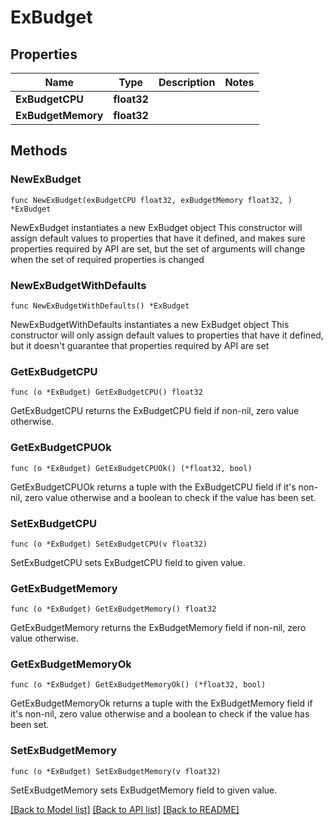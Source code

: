 # ExBudget

## Properties

Name | Type | Description | Notes
------------ | ------------- | ------------- | -------------
**ExBudgetCPU** | **float32** |  | 
**ExBudgetMemory** | **float32** |  | 

## Methods

### NewExBudget

`func NewExBudget(exBudgetCPU float32, exBudgetMemory float32, ) *ExBudget`

NewExBudget instantiates a new ExBudget object
This constructor will assign default values to properties that have it defined,
and makes sure properties required by API are set, but the set of arguments
will change when the set of required properties is changed

### NewExBudgetWithDefaults

`func NewExBudgetWithDefaults() *ExBudget`

NewExBudgetWithDefaults instantiates a new ExBudget object
This constructor will only assign default values to properties that have it defined,
but it doesn't guarantee that properties required by API are set

### GetExBudgetCPU

`func (o *ExBudget) GetExBudgetCPU() float32`

GetExBudgetCPU returns the ExBudgetCPU field if non-nil, zero value otherwise.

### GetExBudgetCPUOk

`func (o *ExBudget) GetExBudgetCPUOk() (*float32, bool)`

GetExBudgetCPUOk returns a tuple with the ExBudgetCPU field if it's non-nil, zero value otherwise
and a boolean to check if the value has been set.

### SetExBudgetCPU

`func (o *ExBudget) SetExBudgetCPU(v float32)`

SetExBudgetCPU sets ExBudgetCPU field to given value.


### GetExBudgetMemory

`func (o *ExBudget) GetExBudgetMemory() float32`

GetExBudgetMemory returns the ExBudgetMemory field if non-nil, zero value otherwise.

### GetExBudgetMemoryOk

`func (o *ExBudget) GetExBudgetMemoryOk() (*float32, bool)`

GetExBudgetMemoryOk returns a tuple with the ExBudgetMemory field if it's non-nil, zero value otherwise
and a boolean to check if the value has been set.

### SetExBudgetMemory

`func (o *ExBudget) SetExBudgetMemory(v float32)`

SetExBudgetMemory sets ExBudgetMemory field to given value.



[[Back to Model list]](../README.md#documentation-for-models) [[Back to API list]](../README.md#documentation-for-api-endpoints) [[Back to README]](../README.md)



